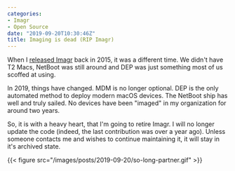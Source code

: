 ```yaml
---
categories:
- Imagr
- Open Source
date: "2019-09-20T10:30:46Z"
title: Imaging is dead (RIP Imagr)
---
```


When I [released Imagr](https://grahamgilbert.com/blog/2015/05/08/introducing-imagr/) back in 2015, it was a different time. We didn't have T2 Macs, NetBoot was still around and DEP was just something most of us scoffed at using.

In 2019, things have changed. MDM is no longer optional. DEP is the only automated method to deploy modern macOS devices. The NetBoot ship has well and truly sailed. No devices have been "imaged" in my organization for around two years.

So, it is with a heavy heart, that I'm going to retire Imagr. I will no longer update the code (indeed, the last contribution was over a year ago). Unless someone contacts me and wishes to continue maintaining it, it will stay in it's archived state.

{{< figure src="/images/posts/2019-09-20/so-long-partner.gif" >}}